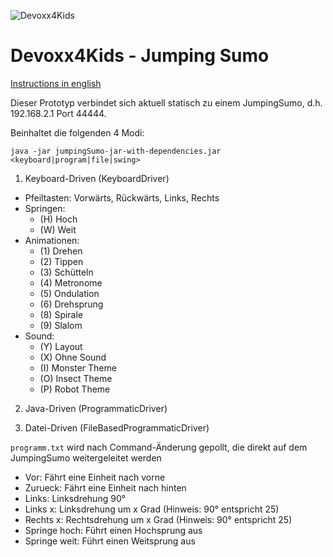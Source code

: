 ![Devoxx4Kids](http://www.devoxx4kids.de/wp-content/uploads/2015/07/cropped-header_hp.jpg)

# Devoxx4Kids - Jumping Sumo

[Instructions in english](README.md)

Dieser Prototyp verbindet sich aktuell statisch zu einem JumpingSumo, d.h. 192.168.2.1 Port 44444.

Beinhaltet die folgenden 4 Modi:

```java -jar jumpingSumo-jar-with-dependencies.jar <keyboard|program|file|swing>```

1. Keyboard-Driven (KeyboardDriver)
  - Pfeiltasten: Vorwärts, Rückwärts, Links, Rechts
  - Springen: 
      - (H) Hoch
      - (W) Weit
  - Animationen: 
      - (1) Drehen
      - (2) Tippen
      - (3) Schütteln
      - (4) Metronome
      - (5) Ondulation
      - (6) Drehsprung
      - (8) Spirale
      - (9) Slalom
  - Sound:
      - (Y) Layout
      - (X) Ohne Sound
      - (I) Monster Theme
      - (O) Insect Theme
      - (P) Robot Theme

2. Java-Driven (ProgrammaticDriver)
  
3. Datei-Driven (FileBasedProgrammaticDriver)

```programm.txt``` wird nach Command-Änderung gepollt, die direkt auf dem JumpingSumo weitergeleitet werden
  - Vor:          Fährt eine Einheit nach vorne
  - Zurueck:      Fährt eine Einheit nach hinten
  - Links:        Linksdrehung 90°
  - Links x:      Linksdrehung um x Grad (Hinweis: 90° entspricht 25)
  - Rechts x:     Rechtsdrehung um x Grad (Hinweis: 90° entspricht 25)
  - Springe hoch: Führt einen Hochsprung aus
  - Springe weit: Führt einen Weitsprung aus